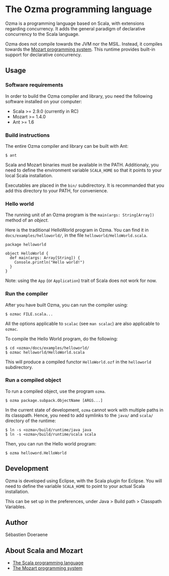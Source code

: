 The Ozma programming language
=============================

Ozma is a programming language based on Scala, with extensions regarding
concurrency. It adds the general paradigm of declarative concurrency to the
Scala language.

Ozma does not compile towards the JVM nor the MSIL. Instead, it compiles towards
the [Mozart programming system](http://www.mozart-oz.org/). This runtime
provides built-in support for declarative concurrency.


Usage
-----

### Software requirements

In order to build the Ozma compiler and library, you need the following software
installed on your computer:

*   Scala >= 2.9.0 (currently in RC)
*   Mozart >= 1.4.0
*   Ant >= 1.6

### Build instructions

The entire Ozma compiler and library can be built with Ant:

    $ ant

Scala and Mozart binaries must be available in the PATH. Additionaly, you need
to define the environment variable `SCALA_HOME` so that it points to your local
Scala installation.

Executables are placed in the `bin/` subdirectory. It is recommanded that you
add this directory to your PATH, for convenience.

### Hello world

The running unit of an Ozma program is the `main(args: String[Array])` method of
an _object_.

Here is the traditional HelloWorld program in Ozma. You can find it in
`docs/examples/helloworld/`, in the file `helloworld/HelloWorld.scala`.

    package helloworld

    object HelloWorld {
      def main(args: Array[String]) {
        Console.println("Hello world!")
      }
    }

Note: using the `App` (or `Application`) trait of Scala does not work for now.

### Run the compiler

After you have built Ozma, you can run the compiler using:

    $ ozmac FILE.scala...

All the options applicable to `scalac` (see `man scalac`) are also applicable to
`ozmac`.

To compile the Hello World program, do the following:

    $ cd <ozma>/docs/examples/helloworld/
    $ ozmac helloworld/HelloWorld.scala

This will produce a compiled functor `HelloWorld.ozf` in the `helloworld`
subdirectory.

### Run a compiled object

To run a compiled object, use the program `ozma`.

    $ ozma package.subpack.ObjectName [ARGS...]

In the current state of development, `ozma` cannot work with multiple paths in
its classpath. Hence, you need to add symlinks to the `java/` and `scala/`
directory of the runtime:

    $ ln -s <ozma>/build/runtime/java java
    $ ln -s <ozma>/build/runtime/scala scala

Then, you can run the Hello world program:

    $ ozma helloword.HelloWorld


Development
-----------

Ozma is developed using Eclipse, with the Scala plugin for Eclipse. You will
need to define the variable `SCALA_HOME` to point to your actual Scala
installation.

This can be set up in the preferences, under Java > Build path > Classpath
Variables.


Author
------

Sébastien Doeraene


About Scala and Mozart
----------------------

*   [The Scala programming language](http://www.scala-lang.org/)
*   [The Mozart programming system](http://www.mozart-oz.org/)
